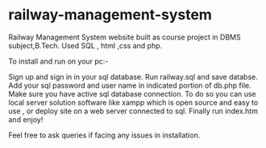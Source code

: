 # railway-management-system
Railway Management System website built as course project in DBMS subject,B.Tech. Used SQL , html ,css and php.

To install and run on your pc:-

Sign up and sign in in your sql database.
Run railway.sql and save databse. 
Add your sql password and user name in indicated portion of db.php file.
Make sure you have active sql database connection.
To do so you can use local server solution software like xampp which is open source and easy to use , or deploy 
site on a web server connected to sql.
Finally run index.htm and enjoy!

Feel free to ask queries if facing any issues in installation. 
